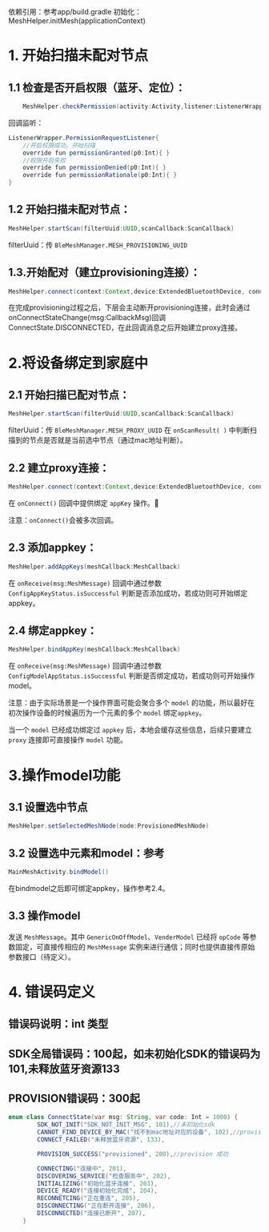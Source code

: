 依赖引用：参考app/build.gradle
初始化：MeshHelper.initMesh(applicationContext)

# 1. 开始扫描未配对节点

## 1.1 检查是否开启权限（蓝牙、定位）：

```java
	MeshHelper.checkPermission(activity:Activity,listener:ListenerWrapper.PermissionRequestListener)
```

回调监听：
```java	
ListenerWrapper.PermissionRequestListener{
	//开启权限成功，开始扫描
	override fun permissionGranted(p0:Int){ }
	//权限开启失败
	override fun permissionDenied(p0:Int){ }
	override fun permissionRationale(p0:Int){ }
}
```

## 1.2 开始扫描未配对节点：

```java
MeshHelper.startScan(filterUuid:UUID,scanCallback:ScanCallback)
```

filterUuid：传 `BleMeshManager.MESH_PROVISIONING_UUID`

## 1.3.开始配对（建立provisioning连接）：

```java
MeshHelper.connect(context:Context,device:ExtendedBluetoothDevice, connectToNetwork:Boolean,callback:ConnectCallback?)
```

在完成provisioning过程之后，下层会主动断开provisioning连接，此时会通过onConnectStateChange(msg:CallbackMsg)回调ConnectState.DISCONNECTED，在此回调消息之后开始建立proxy连接。

# 2.将设备绑定到家庭中

## 2.1 开始扫描已配对节点：

```java
MeshHelper.startScan(filterUuid:UUID,scanCallback:ScanCallback)
```
	
filterUuid：传 `BleMeshManager.MESH_PROXY_UUID`
在 `onScanResult( )` 中判断扫描到的节点是否就是当前选中节点（通过mac地址判断）。

## 2.2 建立proxy连接：

```java
MeshHelper.connect(context:Context,device:ExtendedBluetoothDevice, connectToNetwork:Boolean,callback:ConnectCallback?)
```

在 `onConnect()` 回调中提供绑定 `appKey` 操作。

注意：`onConnect()`会被多次回调。

## 2.3 添加appkey：

```java
MeshHelper.addAppKeys(meshCallback:MeshCallback)
```

在 `onReceive(msg:MeshMessage)` 回调中通过参数 `ConfigAppKeyStatus.isSuccessful` 判断是否添加成功，若成功则可开始绑定appkey。

## 2.4 绑定appkey：

```java
MeshHelper.bindAppKey(meshCallback:MeshCallback)
```

在 `onReceive(msg:MeshMessage)` 回调中通过参数 `ConfigModelAppStatus.isSuccessful` 判断是否绑定成功，若成功则可开始操作model。

注意：由于实际场景是一个操作界面可能会聚合多个 `model` 的功能，所以最好在初次操作设备的时候遍历为一个元素的多个 `model` 绑定`appkey`。

当一个 `model` 已经成功绑定过 `appkey` 后，本地会缓存这些信息，后续只要建立 `proxy` 连接即可直接操作 `model` 功能。

# 3.操作model功能
	
## 3.1 设置选中节点

```java
MeshHelper.setSelectedMeshNode(node:ProvisionedMeshNode)
```

## 3.2 设置选中元素和model：参考

```java
MainMeshActivity.bindModel()
```

在bindmodel之后即可绑定appkey，操作参考2.4。

## 3.3 操作model

发送 `MeshMessage`。其中 `GenericOnOffModel`、`VenderModel` 已经将 `opCode` 等参数固定，可直接传相应的 `MeshMessage` 实例来进行通信；同时也提供直接传原始参数接口（待定义）。

# 4. 错误码定义

## 错误码说明：int 类型
## SDK全局错误码：100起，如未初始化SDK的错误码为101,未释放蓝牙资源133
## PROVISION错误码：300起

```java
enum class ConnectState(var msg: String, var code: Int = 1000) {
        SDK_NOT_INIT("SDK_NOT_INIT_MSG", 101),//未初始化sdk
        CANNOT_FIND_DEVICE_BY_MAC("找不到mac地址对应的设备", 102),//provision传参错误，找不到mac地址对应的设备
        CONNECT_FAILED("未释放蓝牙资源", 133),

        PROVISION_SUCCESS("provisioned", 200),//provision 成功

        CONNECTING("连接中", 201),
        DISCOVERING_SERVICE("检查服务中", 202),
        INITIALIZING("初始化蓝牙连接", 203),
        DEVICE_READY("连接初始化完成", 204),
        RECONNETCING("正在重连", 205),
        DISCONNECTING("正在断开连接", 206),
        DISCONNECTED("连接已断开", 207),
    }
```

